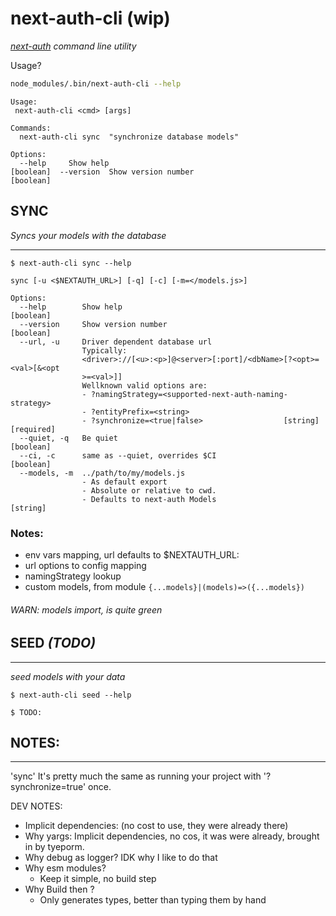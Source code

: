 # next-auth-cli (wip)

_[next-auth](https://next-auth.js.org) command line utility_

Usage?

```bash
node_modules/.bin/next-auth-cli --help
```

```
Usage:
 next-auth-cli <cmd> [args]

Commands:
  next-auth-cli sync  "synchronize database models"

Options:
  --help     Show help                                         [boolean]  --version  Show version number                               [boolean]
```

## SYNC

_Syncs your models with the database_

---

```
$ next-auth-cli sync --help
```

```
sync [-u <$NEXTAUTH_URL>] [-q] [-c] [-m=</models.js>]

Options:
  --help        Show help                                              [boolean]
  --version     Show version number                                    [boolean]
  --url, -u     Driver dependent database url
                Typically:
                <driver>://[<u>:<p>]@<server>[:port]/<dbName>[?<opt>=<val>[&<opt
                >=<val>]]
                Wellknown valid options are:
                - ?namingStrategy=<supported-next-auth-naming-strategy>
                - ?entityPrefix=<string>
                - ?synchronize=<true|false>                  [string] [required]
  --quiet, -q   Be quiet                                               [boolean]
  --ci, -c      same as --quiet, overrides $CI                         [boolean]
  --models, -m  ../path/to/my/models.js
                - As default export
                - Absolute or relative to cwd.
                - Defaults to next-auth Models                          [string]
```

### Notes:

- env vars mapping, url defaults to \$NEXTAUTH_URL:
- url options to config mapping
- namingStrategy lookup
- custom models, from module `{...models}|(models)=>({...models})`
###### WARN: models import, is quite green

## SEED _(TODO)_

---

_seed models with your data_

```
$ next-auth-cli seed --help
```
```
$ TODO:
```

## NOTES:

---

'sync' It's pretty much the same as running your project with '?synchronize=true' once.

DEV NOTES:

- Implicit dependencies: (no cost to use, they were already there)
- Why yargs: Implicit dependencies, no cos, it was were already, brought in by tyeporm.
- Why debug as logger? IDK why I like to do that
- Why esm modules?
  - Keep it simple, no build step
- Why Build then ?
  - Only generates types, better than typing them by hand


